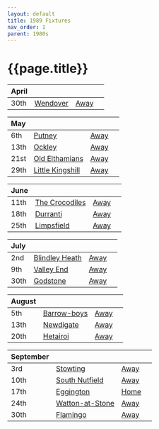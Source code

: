 ```yaml
---
layout: default
title: 1989 Fixtures
nav_order: 1
parent: 1980s
---
```


# {{page.title}}

| April |  |  |  |
|:---|:---|:---|:---|
| 30th | [Wendover](wendover) | [Away](https://goo.gl/maps/UMAEuC7BpMuMJcYj6) |

| May |  |  |  |
|:---|:---|:---|:---|
| 6th | [Putney](putney) | [Away](https://goo.gl/maps/9xcG2jYbQw1KmfDX7) |
| 13th | [Ockley](ockley) | [Away](https://goo.gl/maps/vmhvFhbrVZGrsXAAA) |
| 21st | [Old Elthamians](old-elthamians) | [Away](https://goo.gl/maps/FQbBNZQTFggEmhfv9) |
| 29th | [Little Kingshill](little-kingshill) | [Away](https://goo.gl/maps/JPwm5tfBfK6cjv9m6) |

| June |  |  |  |
|:---|:---|:---|:---|
| 11th | [The Crocodiles](the-crocodiles) | [Away](https://goo.gl/maps/fdXVhyS9CDX9VU1K9) |
| 18th | [Durranti](durranti) | [Away](https://goo.gl/maps/fdXVhyS9CDX9VU1K9) |
| 25th | [Limpsfield](limpsfield) | [Away](https://goo.gl/maps/cQfMoSXGaenFajMf7) |

| July |  |  |  |
|:---|:---|:---|:---|
| 2nd | [Blindley Heath](blindley-heath) | [Away](https://goo.gl/maps/DdfEGZ4dTdcXmxB87) |
| 9th | [Valley End](valley-end) | [Away](https://goo.gl/maps/nmiXsK8NVvZtpB1GA) |
| 30th | [Godstone](godstone) | [Away](https://goo.gl/maps/12XmMyHmXBto8bTV8) |

| August |  |  |  |
|:---|:---|:---|:---|
| 5th | [Barrow-boys](barrow-boys) | [Away](https://goo.gl/maps/KiuCf2WND4y4crjP7) |
| 13th | [Newdigate](newdigate) | [Away](https://goo.gl/maps/kQnkUfc3MdtqLyvd8) |
| 20th | [Hetairoi](hetairoi) | [Away](https://goo.gl/maps/AfwCKu9WW93YqXJa6) |

| September |  |  |  |
|:---|:---|:---|:---|
| 3rd | [Stowting](stowting) | [Away](https://goo.gl/maps/3Br4woRQXRqh9Uje8) |
| 10th | [South Nutfield](south-nutfield) | [Away](https://goo.gl/maps/p9X6FKNSZvxeVuEg6) |
| 17th | [Eggington](eggington) | [Home](https://goo.gl/maps/fdXVhyS9CDX9VU1K9) |
| 24th | [Watton-at-Stone](watton-at-stone) | [Away](https://goo.gl/maps/JPBQawMsjLgYtVHk9) |
| 30th | [Flamingo](flamingo) | [Away](https://goo.gl/maps/qmsr49bMaW7ubVxE8) |